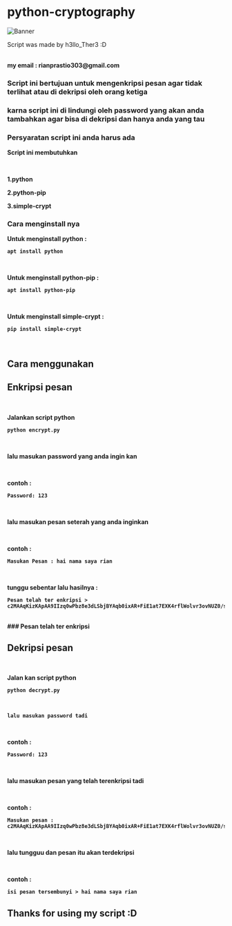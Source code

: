 # python-cryptography

![Banner](https://wp.technologyreview.com/wp-content/uploads/2019/07/quantumexplainer3.2-01-10.jpg)

<p>Script was made by h3llo_Ther3 :D</p>
<br>
<b>my email : rianprastio303@gmail.com<b>
<br>

### Script ini bertujuan untuk mengenkripsi pesan agar tidak terlihat atau di dekripsi oleh orang ketiga
### karna script ini di lindungi oleh password yang akan anda tambahkan agar bisa di dekripsi dan hanya anda yang tau

### Persyaratan script ini anda harus ada

<p><b>Script ini membutuhkan</b></p>
<br>
<p>1.python</p>
<p>2.python-pip</p>
<p>3.simple-crypt</p>

### Cara menginstall nya
<p>Untuk menginstall python : </p>
    
    apt install python
<br>
<p>Untuk menginstall python-pip : </p>
  
    apt install python-pip
<br>
<p>Untuk menginstall simple-crypt : </p>
    
    pip install simple-crypt
<br>

## Cara menggunakan

## Enkripsi pesan
<br>
<p>Jalankan script python</p>
    
    python encrypt.py
<br>
<p>lalu masukan password yang anda ingin kan</p>
<br>
<p>contoh : </p>
    
    Password: 123
<br>
<p>lalu masukan pesan seterah yang anda inginkan</p>
<br>
<p>contoh : </p>

    Masukan Pesan : hai nama saya rian
<br>
<p>tunggu sebentar lalu hasilnya : </p>

    Pesan telah ter enkripsi > c2MAAqKizKApAA9IIzq0wPbz8e3dLSbjBYAqb0ixAR+FiE1at7EXK4rflWolvr3ovNUZ0/sgM/RBQXEkKQfK6F8H9CbLPIDPGNjK00yx/FxWJMwT0Pw=
<br>
### Pesan telah ter enkripsi

## Dekripsi pesan
<br>
<p>Jalan kan script python</p>
    
    python decrypt.py
<br>

    lalu masukan password tadi
<br>
<p>contoh : </p>
    
    Password: 123
<br>
<p><b>lalu masukan pesan yang telah terenkripsi tadi</b></p>
<br>
<p>contoh : </p>

    Masukan pesan : c2MAAqKizKApAA9IIzq0wPbz8e3dLSbjBYAqb0ixAR+FiE1at7EXK4rflWolvr3ovNUZ0/sgM/RBQXEkKQfK6F8H9CbLPIDPGNjK00yx/FxWJMwT0Pw=
<br>
<p>lalu tungguu dan pesan itu akan terdekripsi</p>
<br>
<p>contoh : </p>
    
    isi pesan tersembunyi > hai nama saya rian

## Thanks for using my script :D
